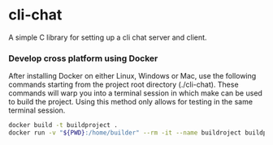 # cli-chat
A simple C library for setting up a cli chat server and client. 

### Develop cross platform using Docker
After installing Docker on either Linux, Windows or Mac, use the following commands starting from the project root directory (./cli-chat). These commands will warp you into a terminal session in which make can be used to build the project. Using this method only allows for testing in the same terminal session.

```  bash
docker build -t buildproject .
docker run -v "${PWD}:/home/builder" --rm -it --name buildroject buildproject
```